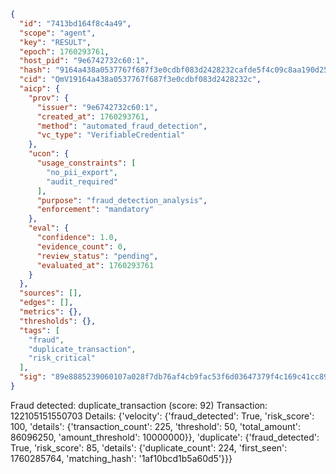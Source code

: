 ```json
{
  "id": "7413bd164f8c4a49",
  "scope": "agent",
  "key": "RESULT",
  "epoch": 1760293761,
  "host_pid": "9e6742732c60:1",
  "hash": "9164a438a0537767f687f3e0cdbf083d2428232cafde5f4c09c8aa190d25869c",
  "cid": "QmV19164a438a0537767f687f3e0cdbf083d2428232c",
  "aicp": {
    "prov": {
      "issuer": "9e6742732c60:1",
      "created_at": 1760293761,
      "method": "automated_fraud_detection",
      "vc_type": "VerifiableCredential"
    },
    "ucon": {
      "usage_constraints": [
        "no_pii_export",
        "audit_required"
      ],
      "purpose": "fraud_detection_analysis",
      "enforcement": "mandatory"
    },
    "eval": {
      "confidence": 1.0,
      "evidence_count": 0,
      "review_status": "pending",
      "evaluated_at": 1760293761
    }
  },
  "sources": [],
  "edges": [],
  "metrics": {},
  "thresholds": {},
  "tags": [
    "fraud",
    "duplicate_transaction",
    "risk_critical"
  ],
  "sig": "89e8885239060107a028f7db76af4cb9fac53f6d03647379f4c169c41cc89860"
}
```

Fraud detected: duplicate_transaction (score: 92)
Transaction: 122105151550703
Details: {'velocity': {'fraud_detected': True, 'risk_score': 100, 'details': {'transaction_count': 225, 'threshold': 50, 'total_amount': 86096250, 'amount_threshold': 10000000}}, 'duplicate': {'fraud_detected': True, 'risk_score': 85, 'details': {'duplicate_count': 224, 'first_seen': 1760285764, 'matching_hash': '1af10bcd1b5a60d5'}}}